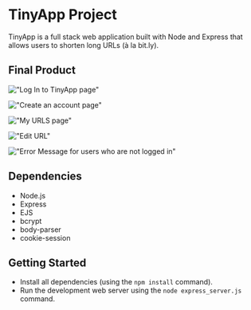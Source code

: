 # TinyApp Project

TinyApp is a full stack web application built with Node and Express that allows users to shorten long URLs (à la bit.ly).

## Final Product

!["Log In to TinyApp page"](https://github.com/1BigH/tinyApp/blob/master/docs/Screen%20Shot%202021-11-14%20at%207.17.44%20PM.png?raw=true)

!["Create an account page"](#https://github.com/1BigH/tinyApp/blob/master/docs/Screen%20Shot%202021-11-14%20at%207.18.07%20PM.png?raw=true)

!["My URLS page"](https://github.com/1BigH/tinyApp/blob/master/docs/Screen%20Shot%202021-11-14%20at%207.18.37%20PM.png?raw=true)

!["Edit URL"](https://github.com/1BigH/tinyApp/blob/master/docs/Screen%20Shot%202021-11-14%20at%207.18.45%20PM-1.png?raw=true)

!["Error Message for users who are not logged in"](https://github.com/1BigH/tinyApp/blob/master/docs/Screen%20Shot%202021-11-14%20at%207.18.54%20PM.png?raw=true)
## Dependencies

- Node.js
- Express
- EJS
- bcrypt
- body-parser
- cookie-session

## Getting Started

- Install all dependencies (using the `npm install` command).
- Run the development web server using the `node express_server.js` command.
